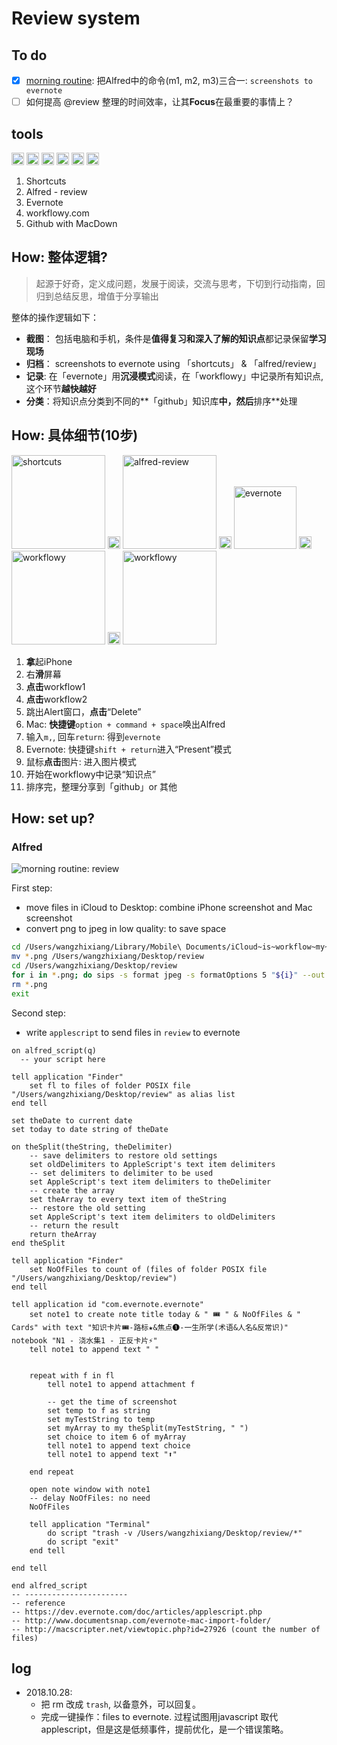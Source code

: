 # Review system

## To do 
* [x] [morning routine](https://i.imgur.com/xZVfpTV.png): 把Alfred中的命令(m1, m2, m3)三合一: `screenshots to evernote`
* [ ] 如何提高 @review 整理的时间效率，让其**Focus**在最重要的事情上？

## tools

<img src="https://i.imgur.com/lywdaP3.png" alt="right" width="20"/> <img src="https://i.imgur.com/5L0C5zD.png" alt="shortcuts" width="20"/>
<img src="https://i.imgur.com/xeFNz0B.png" alt="review" width="20"/>
<img src="https://i.imgur.com/wkAKmBc.png" alt="evernote" width="20"/>
<img src="https://i.imgur.com/8MyBvDP.png" alt="drawing" width="20"/>
<img src="https://i.imgur.com/kLLtRlc.png" alt="drawing" width="20"/>


1. Shortcuts 
1. Alfred - review  
1. Evernote 
1. workflowy.com 
1. Github with MacDown 


## How: 整体逻辑? 

> 起源于好奇，定义成问题，发展于阅读，交流与思考，下切到行动指南，回归到总结反思，增值于分享输出

整体的操作逻辑如下：

* **截图**： 包括电脑和手机，条件是**值得复习和深入了解的知识点**都记录保留**学习现场**
* **归档**： screenshots to evernote using 「shortcuts」 & 「alfred/review」
* **记录**: 在「evernote」用**沉浸模式**阅读，在「workflowy」中记录所有知识点, 这个环节**越快越好**
* **分类**：将知识点分类到不同的**「github」知识库**中，然后**排序**处理


## How: 具体细节(10步)

<img src="https://i.imgur.com/TdhUSIf.png" alt="shortcuts" width="150"/> <img src="https://i.imgur.com/lywdaP3.png" alt="right" width="20"/>
<img src="https://i.imgur.com/9XqaseO.png" alt="alfred-review" width="150"/>
<img src="https://i.imgur.com/lywdaP3.png" alt="right" width="20"/>
<img src="https://i.imgur.com/2OIL9Zf.jpg" alt="evernote" width="100"/>
<img src="https://i.imgur.com/lywdaP3.png" alt="right" width="20"/>
<img src="https://i.imgur.com/ADELdZ0.jpg" alt="workflowy" width="150"/>
<img src="https://i.imgur.com/lywdaP3.png" alt="right" width="20"/>
<img src="https://i.imgur.com/MwXB1il.png" alt="workflowy" width="150"/>


1. **拿**起iPhone
1. 右**滑**屏幕
1. **点击**workflow1
1. **点击**workflow2
1. 跳出Alert窗口，**点击**“Delete”
1. Mac: **快捷键**`option + command + space`唤出Alfred
1. 输入`m,`, 回车`return`: 得到`evernote` 
1. Evernote: 快捷键`shift + return`进入“Present”模式
1. 鼠标**点击**图片: 进入图片模式
1. 开始在workflowy中记录“知识点”
1. 排序完，整理分享到「github」or 其他 

## How: set up? 

### Alfred 

![morning routine: review](https://i.imgur.com/p4OCLn6.png)


First step:

* move files in iCloud to Desktop: combine iPhone screenshot and Mac screenshot 
* convert png to jpeg in low quality: to save space 

``` bash 
cd /Users/wangzhixiang/Library/Mobile\ Documents/iCloud~is~workflow~my~workflows/Documents/screenshots
mv *.png /Users/wangzhixiang/Desktop/review
cd /Users/wangzhixiang/Desktop/review
for i in *.png; do sips -s format jpeg -s formatOptions 5 "${i}" --out "${i%png}jpg"; done
rm *.png
exit
```

Second step:

* write `applescript` to send files in `review` to evernote

``` applescript   
on alfred_script(q)
  -- your script here

tell application "Finder"	set fl to files of folder POSIX file "/Users/wangzhixiang/Desktop/review" as alias listend tellset theDate to current dateset today to date string of theDateon theSplit(theString, theDelimiter)	-- save delimiters to restore old settings	set oldDelimiters to AppleScript's text item delimiters	-- set delimiters to delimiter to be used	set AppleScript's text item delimiters to theDelimiter	-- create the array	set theArray to every text item of theString	-- restore the old setting	set AppleScript's text item delimiters to oldDelimiters	-- return the result	return theArrayend theSplittell application "Finder"	set NoOfFiles to count of (files of folder POSIX file "/Users/wangzhixiang/Desktop/review")end telltell application id "com.evernote.evernote"	set note1 to create note title today & " 🎟 " & NoOfFiles & " Cards" with text "知识卡片🎟-路标★&焦点❶-一生所学(术语&人名&反常识)" notebook "N1 - 浇水集1 - 正反卡片⚡️"	tell note1 to append text " "			repeat with f in fl		tell note1 to append attachment f				-- get the time of screenshot		set temp to f as string		set myTestString to temp		set myArray to my theSplit(myTestString, " ")		set choice to item 6 of myArray		tell note1 to append text choice		tell note1 to append text "⬆️"			end repeat		open note window with note1	-- delay NoOfFiles: no need 	NoOfFiles		tell application "Terminal"		do script "trash -v /Users/wangzhixiang/Desktop/review/*"
		do script "exit"	end tell	end tell

end alfred_script
-- -----------------------
-- reference
-- https://dev.evernote.com/doc/articles/applescript.php
-- http://www.documentsnap.com/evernote-mac-import-folder/
-- http://macscripter.net/viewtopic.php?id=27926 (count the number of files)
```



## log 

- 2018.10.28: 
	- 把 rm 改成 `trash`, 以备意外，可以回复。
	- 完成一键操作：files to evernote. 过程试图用javascript 取代 applescript，但是这是低频事件，提前优化，是一个错误策略。
